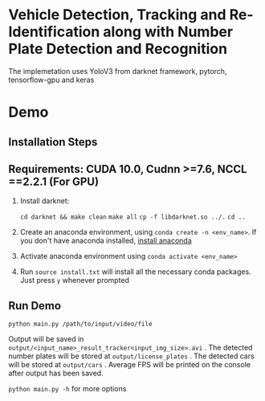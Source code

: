 # Vehicle Detection, Tracking and Re-Identification along with Number Plate Detection and Recognition

The implemetation uses YoloV3 from darknet framework, pytorch, tensorflow-gpu and keras 

# Demo

## Installation Steps

## Requirements: CUDA 10.0, Cudnn >=7.6, NCCL ==2.2.1 (For GPU)
    
1. Install darknet:
    
    `cd darknet && make clean`
    `make all`
    `cp -f libdarknet.so ../.`
    `cd ..`
    
2. Create an anaconda environment, using `conda create -n <env_name>`. If you don't have anaconda installed, [install anaconda](https://docs.anaconda.com/anaconda/install/linux/)

3. Activate anaconda environment using `conda activate <env_name>`

4. Run `source install.txt` will install all the necessary conda packages. Just press `y` whenever prompted

## Run Demo

`python main.py /path/to/input/video/file`

Output will be saved in `output/<input_name>_result_tracker<input_img_size>.avi` . The detected number plates will be stored at `output/license_plates` . The detected cars will be stored at `output/cars` . Average FPS will be printed on the console after output has been saved.

`python main.py -h` for more options
